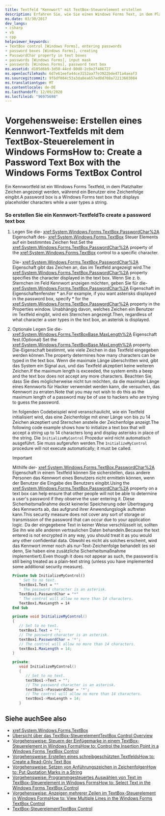 ```yaml
---
title: Textfeld "Kennwort" mit TextBox-Steuerelement erstellen
description: Erfahren Sie, wie Sie einen Windows Forms Text, in dem Platzhalter Zeichen angezeigt werden, bei der typeinfügezeichen-Zeichenfolge.
ms.date: 03/30/2017
dev_langs:
- csharp
- vb
- cpp
helpviewer_keywords:
- TextBox control [Windows Forms], entering passwords
- password boxes [Windows Forms], creating
- PasswordChar property in text boxes
- passwords [Windows Forms], input mask
- passwords [Windows Forms], password text box
ms.assetid: d105d6b9-3d50-44cd-80d8-2c0e2f486727
ms.openlocfilehash: 6d7e61eefa44ce3152aa77e3922bde471a4aeaf3
ms.sourcegitcommit: 9f6df084c53a3da0ea657ed0d708a72213683084
ms.translationtype: MT
ms.contentlocale: de-DE
ms.lasthandoff: 12/09/2020
ms.locfileid: "96975698"
---
```

# <a name="how-to-create-a-password-text-box-with-the-windows-forms-textbox-control"></a><span data-ttu-id="fbd33-103">Vorgehensweise: Erstellen eines Kennwort-Textfelds mit dem TextBox-Steuerelement in Windows Forms</span><span class="sxs-lookup"><span data-stu-id="fbd33-103">How to: Create a Password Text Box with the Windows Forms TextBox Control</span></span>

<span data-ttu-id="fbd33-104">Ein Kennwortfeld ist ein Windows Forms Textfeld, in dem Platzhalter Zeichen angezeigt werden, während ein Benutzer eine Zeichenfolge eingibt.</span><span class="sxs-lookup"><span data-stu-id="fbd33-104">A password box is a Windows Forms text box that displays placeholder characters while a user types a string.</span></span>

### <a name="to-create-a-password-text-box"></a><span data-ttu-id="fbd33-105">So erstellen Sie ein Kennwort-Textfeld</span><span class="sxs-lookup"><span data-stu-id="fbd33-105">To create a password text box</span></span>

1. <span data-ttu-id="fbd33-106">Legen Sie die- <xref:System.Windows.Forms.TextBox.PasswordChar%2A> Eigenschaft des- <xref:System.Windows.Forms.TextBox> Steuer Elements auf ein bestimmtes Zeichen fest.</span><span class="sxs-lookup"><span data-stu-id="fbd33-106">Set the <xref:System.Windows.Forms.TextBox.PasswordChar%2A> property of the <xref:System.Windows.Forms.TextBox> control to a specific character.</span></span>

    <span data-ttu-id="fbd33-107">Die- <xref:System.Windows.Forms.TextBox.PasswordChar%2A> Eigenschaft gibt das Zeichen an, das im Textfeld angezeigt wird.</span><span class="sxs-lookup"><span data-stu-id="fbd33-107">The <xref:System.Windows.Forms.TextBox.PasswordChar%2A> property specifies the character displayed in the text box.</span></span> <span data-ttu-id="fbd33-108">Wenn Sie z. b. Sternchen im Feld Kennwort anzeigen möchten, geben Sie für die- <xref:System.Windows.Forms.TextBox.PasswordChar%2A> Eigenschaft im Eigenschaftenfenster \* an.</span><span class="sxs-lookup"><span data-stu-id="fbd33-108">For example, if you want asterisks displayed in the password box, specify \* for the <xref:System.Windows.Forms.TextBox.PasswordChar%2A> property in the Properties window.</span></span> <span data-ttu-id="fbd33-109">Unabhängig davon, welches Zeichen ein Benutzer im Textfeld eingibt, wird ein Sternchen angezeigt.</span><span class="sxs-lookup"><span data-stu-id="fbd33-109">Then, regardless of what character a user types in the text box, an asterisk is displayed.</span></span>

2. <span data-ttu-id="fbd33-110">Optionale Legen Sie die- <xref:System.Windows.Forms.TextBoxBase.MaxLength%2A> Eigenschaft fest.</span><span class="sxs-lookup"><span data-stu-id="fbd33-110">(Optional) Set the <xref:System.Windows.Forms.TextBoxBase.MaxLength%2A> property.</span></span> <span data-ttu-id="fbd33-111">Die-Eigenschaft bestimmt, wie viele Zeichen in das Textfeld eingegeben werden können.</span><span class="sxs-lookup"><span data-stu-id="fbd33-111">The property determines how many characters can be typed in the text box.</span></span> <span data-ttu-id="fbd33-112">Wenn die maximale Länge überschritten wird, gibt das System ein Signal aus, und das Textfeld akzeptiert keine weiteren Zeichen.</span><span class="sxs-lookup"><span data-stu-id="fbd33-112">If the maximum length is exceeded, the system emits a beep and the text box does not accept any more characters.</span></span> <span data-ttu-id="fbd33-113">Beachten Sie, dass Sie dies möglicherweise nicht tun möchten, da die maximale Länge eines Kennworts für Hacker verwendet werden kann, die versuchen, das Kennwort zu erraten.</span><span class="sxs-lookup"><span data-stu-id="fbd33-113">Note that you may not wish to do this as the maximum length of a password may be of use to hackers who are trying to guess the password.</span></span>

    <span data-ttu-id="fbd33-114">Im folgenden Codebeispiel wird veranschaulicht, wie ein Textfeld initialisiert wird, das eine Zeichenfolge mit einer Länge von bis zu 14 Zeichen akzeptiert und Sternchen anstelle der Zeichenfolge anzeigt.</span><span class="sxs-lookup"><span data-stu-id="fbd33-114">The following code example shows how to initialize a text box that will accept a string up to 14 characters long and display asterisks in place of the string.</span></span> <span data-ttu-id="fbd33-115">Die `InitializeMyControl` Prozedur wird nicht automatisch ausgeführt. Sie muss aufgerufen werden.</span><span class="sxs-lookup"><span data-stu-id="fbd33-115">The `InitializeMyControl` procedure will not execute automatically; it must be called.</span></span>

    > [!IMPORTANT]
    > <span data-ttu-id="fbd33-116">Mithilfe der- <xref:System.Windows.Forms.TextBox.PasswordChar%2A> Eigenschaft in einem Textfeld können Sie sicherstellen, dass andere Personen das Kennwort eines Benutzers nicht ermitteln können, wenn der Benutzer die Eingabe des Benutzers eingibt.</span><span class="sxs-lookup"><span data-stu-id="fbd33-116">Using the <xref:System.Windows.Forms.TextBox.PasswordChar%2A> property on a text box can help ensure that other people will not be able to determine a user's password if they observe the user entering it.</span></span> <span data-ttu-id="fbd33-117">Diese Sicherheitsmaßnahme deckt keinerlei Speicherung oder Übertragung des Kennworts ab, das aufgrund ihrer Anwendungslogik auftreten kann.</span><span class="sxs-lookup"><span data-stu-id="fbd33-117">This security measure does not cover any sort of storage or transmission of the password that can occur due to your application logic.</span></span> <span data-ttu-id="fbd33-118">Da der eingegebene Text in keiner Weise verschlüsselt ist, sollten Sie ihn wie alle anderen vertraulichen Daten behandeln.</span><span class="sxs-lookup"><span data-stu-id="fbd33-118">Because the text entered is not encrypted in any way, you should treat it as you would any other confidential data.</span></span> <span data-ttu-id="fbd33-119">Obwohl es nicht als solches erscheint, wird das Kennwort immer noch als nur-Text-Zeichenfolge behandelt (es sei denn, Sie haben eine zusätzliche Sicherheitsmaßnahme implementiert).</span><span class="sxs-lookup"><span data-stu-id="fbd33-119">Even though it does not appear as such, the password is still being treated as a plain-text string (unless you have implemented some additional security measure).</span></span>

    ```vb
    Private Sub InitializeMyControl()
       ' Set to no text.
       TextBox1.Text = ""
       ' The password character is an asterisk.
       TextBox1.PasswordChar = "*"
       ' The control will allow no more than 14 characters.
       TextBox1.MaxLength = 14
    End Sub
    ```

    ```csharp
    private void InitializeMyControl()
    {
       // Set to no text.
       textBox1.Text = "";
       // The password character is an asterisk.
       textBox1.PasswordChar = '*';
       // The control will allow no more than 14 characters.
       textBox1.MaxLength = 14;
    }
    ```

    ```cpp
    private:
       void InitializeMyControl()
       {
          // Set to no text.
          textBox1->Text = "";
          // The password character is an asterisk.
          textBox1->PasswordChar = '*';
          // The control will allow no more than 14 characters.
          textBox1->MaxLength = 14;
       }
    ```

## <a name="see-also"></a><span data-ttu-id="fbd33-120">Siehe auch</span><span class="sxs-lookup"><span data-stu-id="fbd33-120">See also</span></span>

- <xref:System.Windows.Forms.TextBox>
- [<span data-ttu-id="fbd33-121">Übersicht über das TextBox-Steuerelement</span><span class="sxs-lookup"><span data-stu-id="fbd33-121">TextBox Control Overview</span></span>](textbox-control-overview-windows-forms.md)
- [<span data-ttu-id="fbd33-122">Vorgehensweise: Steuern der Einfügemarke in einem TextBox-Steuerelement in Windows Forms</span><span class="sxs-lookup"><span data-stu-id="fbd33-122">How to: Control the Insertion Point in a Windows Forms TextBox Control</span></span>](how-to-control-the-insertion-point-in-a-windows-forms-textbox-control.md)
- [<span data-ttu-id="fbd33-123">Vorgehensweise: Erstellen eines schreibgeschützten Textfelds</span><span class="sxs-lookup"><span data-stu-id="fbd33-123">How to: Create a Read-Only Text Box</span></span>](how-to-create-a-read-only-text-box-windows-forms.md)
- [<span data-ttu-id="fbd33-124">Vorgehensweise: Setzen von Anführungszeichen in Zeichenfolgen</span><span class="sxs-lookup"><span data-stu-id="fbd33-124">How to: Put Quotation Marks in a String</span></span>](how-to-put-quotation-marks-in-a-string-windows-forms.md)
- [<span data-ttu-id="fbd33-125">Vorgehensweise: Programmgesteuertes Auswählen von Text im TextBox-Steuerelement in Windows Forms</span><span class="sxs-lookup"><span data-stu-id="fbd33-125">How to: Select Text in the Windows Forms TextBox Control</span></span>](how-to-select-text-in-the-windows-forms-textbox-control.md)
- [<span data-ttu-id="fbd33-126">Vorgehensweise: Anzeigen mehrerer Zeilen im TextBox-Steuerelement in Windows Forms</span><span class="sxs-lookup"><span data-stu-id="fbd33-126">How to: View Multiple Lines in the Windows Forms TextBox Control</span></span>](how-to-view-multiple-lines-in-the-windows-forms-textbox-control.md)
- [<span data-ttu-id="fbd33-127">TextBox-Steuerelement</span><span class="sxs-lookup"><span data-stu-id="fbd33-127">TextBox Control</span></span>](textbox-control-windows-forms.md)

